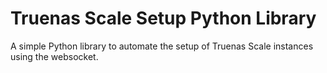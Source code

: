 # Truenas Scale Setup Python Library

A simple Python library to automate the setup of Truenas Scale instances using the websocket.
